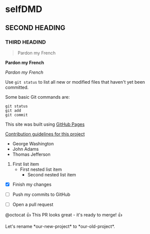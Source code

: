 # selfDMD

## SECOND HEADING 

### THIRD HEADIND 

> Pardon my French

**Pardon my French**

*Pardon my French*

Use `git status` to list all new or modified files that haven't yet been committed.

Some basic Git commands are:
```
git status
git add
git commit
```

This site was built using [GitHub Pages](https://google.com/)

[Contribution guidelines for this project](first.txt)

- George Washington
- John Adams
- Thomas Jefferson


1. First list item
   - First nested list item
     - Second nested list item
     
     
-  [x] Finish my changes
- [ ] Push my commits to GitHub
- [ ] Open a pull request



@octocat :+1: This PR looks great - it's ready to merge! :+1:

Let's rename \*our-new-project\* to \*our-old-project\*.




































     
